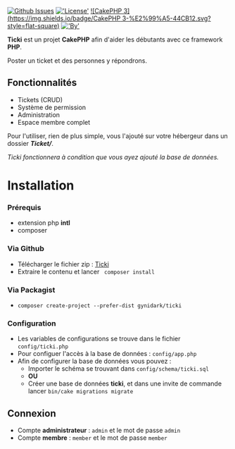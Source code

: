 

[![Github Issues](http://githubbadges.herokuapp.com/Ticki/Site-Web/issues.svg?style=flat-square)](https://github.com/Gynidark/Ticki/issues)
[!['License'](https://img.shields.io/badge/License-MIT-blue.svg?style=flat-square)](http://gynidark.github.io/)
[![CakePHP 3](https://img.shields.io/badge/CakePHP 3-%E2%99%A5-44CB12.svg?style=flat-square)](http://cakephp.org)
[!['By'](https://img.shields.io/badge/By-Gynidark-blue.svg?style=flat-square)](http://gynidark.github.io/)

**Ticki** est un projet **CakePHP** afin d'aider les débutants avec ce framework **PHP**.

Poster un ticket et des personnes y répondrons.

## Fonctionnalités
- Tickets (CRUD)
- Système de permission
- Administration
- Espace membre complet


Pour l'utiliser, rien de plus simple, vous l'ajouté sur votre hébergeur dans un dossier ***Ticket/***.

*Ticki fonctionnera à condition que vous ayez ajouté la base de données.*

# Installation

### Prérequis
- extension php **intl**
- composer

### Via Github
- Télécharger le fichier zip : [Ticki](https://github.com/Gynidark/Ticki/archive/master.zip)
- Extraire le contenu et lancer ``` composer install```

### Via Packagist
- ```composer create-project --prefer-dist gynidark/ticki```

### Configuration
- Les variables de configurations se trouve dans le fichier ```config/ticki.php```
- Pour configuer l'accès à la base de données : ```config/app.php```
- Afin de configurer la base de données vous pouvez :
    - Importer le schéma se trouvant dans ```config/schema/ticki.sql```
    - **OU**
    - Créer une base de données **ticki**, et dans une invite de commande lancer ```bin/cake migrations migrate```

## Connexion
- Compte **administrateur** : ```admin``` et le mot de passe ```admin```
- Compte **membre** : ```member``` et le mot de passe ```member```

